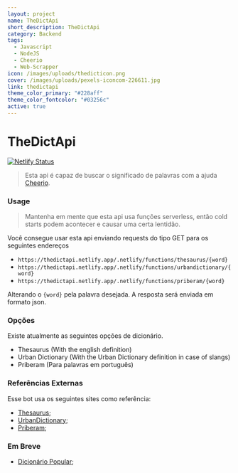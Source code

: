 ```yaml
---
layout: project
name: TheDictApi
short_description: TheDictApi
category: Backend
tags:
  - Javascript
  - NodeJS
  - Cheerio
  - Web-Scrapper
icon: /images/uploads/thedicticon.png
cover: /images/uploads/pexels-iconcom-226611.jpg
link: thedictapi
theme_color_primary: "#228aff"
theme_color_fontcolor: "#03256c"
active: true
---
```


# TheDictApi

[![Netlify Status](https://api.netlify.com/api/v1/badges/21b938bf-5732-43f6-803c-85c563b5c16e/deploy-status)](https://app.netlify.com/sites/thedictapi/deploys)

> Esta api é capaz de buscar o significado de palavras com a ajuda [Cheerio](https://cheerio.js.org/).

### Usage

> Mantenha em mente que esta api usa funções serverless, então cold starts podem acontecer e causar uma certa lentidão.

Você consegue usar esta api enviando requests do tipo GET para os seguintes endereços

-   `https://thedictapi.netlify.app/.netlify/functions/thesaurus/{word}`
-   `https://thedictapi.netlify.app/.netlify/functions/urbandictionary/{word}`
-   `https://thedictapi.netlify.app/.netlify/functions/priberam/{word}`

Alterando o `{word}` pela palavra desejada.
A resposta será enviada em formato json.

### Opções

Existe atualmente as seguintes opções de dicionário.

-   Thesaurus (With the english definition)
-   Urban Dictionary (With the Urban Dictionary definition in case of slangs)
-   Priberam (Para palavras em português)

### Referências Externas

Esse bot usa os seguintes sites como referência:

-   [Thesaurus](http://word.com);
-   [UrbanDictionary](http://urbandictionary.com);
-   [Priberam](https://dicionario.priberam.org);

### Em Breve

-   [Dicionário Popular](https://www.dicionariopopular.com/);
